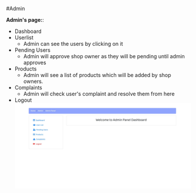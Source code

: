 #Admin

**Admin's page:**:

* Dashboard
* Userlist
	* Admin can see the users by clicking on it
* Pending Users
	* Admin will approve shop owner as they will be pending until admin approves
* Products
	* Admin will see a list of products which will be added by shop owners.
* Complaints
	* Admin will check user's complaint and resolve them from here
* Logout
![admin](img/admin.jpg)